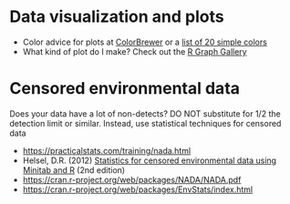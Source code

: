 # Data visualization and plots
- Color advice for plots at [ColorBrewer](http://colorbrewer2.org/#type=sequential&scheme=BuGn&n=3) or a [list of 20 simple colors](https://sashat.me/2017/01/11/list-of-20-simple-distinct-colors/)
- What kind of plot do I make? Check out the [R Graph Gallery](https://www.r-graph-gallery.com/)

# Censored environmental data
Does your data have a lot of non-detects? DO NOT substitute for 1/2 the detection limit or similar. Instead, use statistical techniques for censored data
- https://practicalstats.com/training/nada.html
- Helsel, D.R. (2012) [Statistics for censored environmental data using Minitab and R](https://www.amazon.com/Statistics-Censored-Environmental-Using-Minitab/dp/0470479884) (2nd edition)
- https://cran.r-project.org/web/packages/NADA/NADA.pdf
- https://cran.r-project.org/web/packages/EnvStats/index.html
